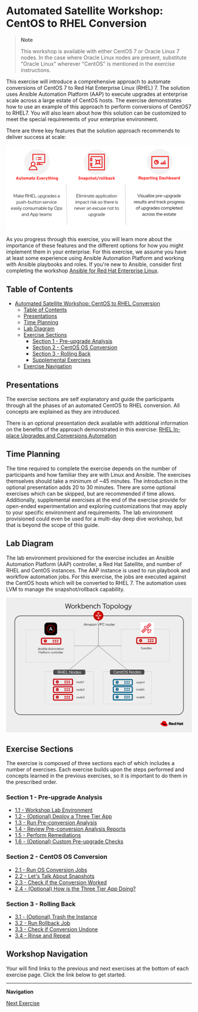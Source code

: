 # Automated Satellite Workshop: CentOS to RHEL Conversion

  > **Note**
  >
  > This workshop is available with either CentOS 7 or Oracle Linux 7 nodes. In the case where Oracle Linux nodes are present, substitute "Oracle Linux" wherever "CentOS" is mentioned in the exercise instructions.

This exercise will introduce a comprehensive approach to automate conversions of CentOS 7 to Red Hat Enterprise Linux (RHEL) 7. The solution uses Ansible Automation Platform (AAP) to execute upgrades at enterprise scale across a large estate of CentOS hosts. The exercise demonstrates how to use an example of this approach to perform conversions of CentOS7 to RHEL7. You will also learn about how this solution can be customized to meet the special requirements of your enterprise environment.

There are three key features that the solution approach recommends to deliver success at scale:

![Automate Everything, Snapshot/rollback, Reporting Dashboard](images/conversions_key_features.svg)

As you progress through this exercise, you will learn more about the importance of these features and the different options for how you might implement them in your enterprise. For this exercise, we assume you have at least some experience using Ansible Automation Platform and working with Ansible playbooks and roles. If you're new to Ansible, consider first completing the workshop [Ansible for Red Hat Enterprise Linux](https://aap2.demoredhat.com/exercises/ansible_rhel).

## Table of Contents

- [Automated Satellite Workshop: CentOS to RHEL Conversion](#automated-satellite-workshop:-centos-to-rhel-conversion)
  - [Table of Contents](#table-of-contents)
  - [Presentations](#presentations)
  - [Time Planning](#time-planning)
  - [Lab Diagram](#lab-diagram)
  - [Exercise Sections](#exercise-sections)
    - [Section 1 - Pre-upgrade Analysis](#section-1---pre-upgrade-analysis)
    - [Section 2 - CentOS OS Conversion](#section-2---centos-os-conversion)
    - [Section 3 - Rolling Back](#section-3---rolling-back)
    - [Supplemental Exercises](#supplemental-exercises)
  - [Exercise Navigation](#exercise-navigation)

## Presentations

The exercise sections are self explanatory and guide the participants through all the phases of an automated CentOS to RHEL conversion. All concepts are explained as they are introduced.

There is an optional presentation deck available with additional information on the benefits of the approach demonstrated in this exercise:
[RHEL In-place Upgrades and Conversions Automation](../decks/ansible_ripu_conversion.pdf)

## Time Planning

The time required to complete the exercise depends on the number of participants and how familiar they are with Linux and Ansible. The exercises themselves should take a minimum of ~45 minutes. The introduction in the optional presentation adds 20 to 30 minutes. There are some optional exercises which can be skipped, but are recommended if time allows. Additionally, supplemental exercises at the end of the exercise provide for open-ended experimentation and exploring customizations that may apply to your specific environment and requirements. The lab environment provisioned could even be used for a multi-day deep dive workshop, but that is beyond the scope of this guide.

## Lab Diagram

The lab environment provisioned for the exercise includes an Ansible Automation Platform (AAP) controller, a Red Hat Satellite, and number of RHEL and CentOS instances. The AAP instance is used to run playbook and workflow automation jobs. For this exercise, the jobs are executed against the CentOS hosts which will be converted to RHEL 7. The automation uses LVM to manage the snapshot/rollback capability.

![RHEL In-place Upgrade Automation Workshop lab diagram](images/auto_satellite_lab_diagram.png)

## Exercise Sections

The exercise is composed of three sections each of which includes a number of exercises. Each exercise builds upon the steps performed and concepts learned in the previous exercises, so it is important to do them in the prescribed order.

### Section 1 - Pre-upgrade Analysis

* [1.1 - Workshop Lab Environment](1.1-setup/README.md)
* [1.2 - (Optional) Deploy a Three Tier App](1.2-three-tier-app/README.md)
* [1.3 - Run Pre-conversion Analysis](1.3-preupg/README.md)
* [1.4 - Review Pre-conversion Analysis Reports](1.4-report/README.md)
* [1.5 - Perform Remediations](1.5-remediate/README.md)
* [1.6 - (Optional) Custom Pre-upgrade Checks](1.6-custom-modules/README.md)

### Section 2 - CentOS OS Conversion

* [2.1 - Run OS Conversion Jobs](2.1-upgrade/README.md)
* [2.2 - Let's Talk About Snapshots](2.2-snapshots/README.md)
* [2.3 - Check if the Conversion Worked](2.3-check-convert/README.md)
* [2.4 - (Optional) How is the Three Tier App Doing?](2.4-check-three-tier-app/README.md)

### Section 3 - Rolling Back

* [3.1 - (Optional) Trash the Instance](3.1-rm-rf/README.md)
* [3.2 - Run Rollback Job](3.2-rollback/README.md)
* [3.3 - Check if Conversion Undone](3.3-check-undo/README.md)
* [3.4 - Rinse and Repeat](3.4-conclusion/README.md)

## Workshop Navigation

Your will find links to the previous and next exercises at the bottom of each exercise page. Click the link below to get started.

---

**Navigation**

[Next Exercise](1.1-setup/README.md)
